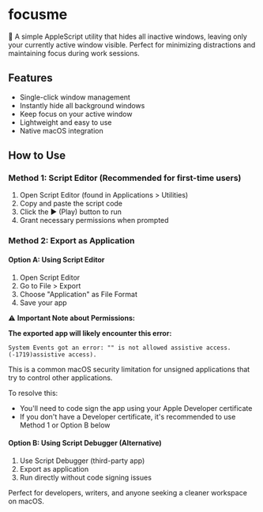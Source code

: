 # focusme

🎯 A simple AppleScript utility that hides all inactive windows, leaving only your currently active window visible. Perfect for minimizing distractions and maintaining focus during work sessions.

## Features
- Single-click window management
- Instantly hide all background windows
- Keep focus on your active window
- Lightweight and easy to use
- Native macOS integration

## How to Use

### Method 1: Script Editor (Recommended for first-time users)
1. Open Script Editor (found in Applications > Utilities)
2. Copy and paste the script code
3. Click the ▶️ (Play) button to run
4. Grant necessary permissions when prompted

### Method 2: Export as Application
#### Option A: Using Script Editor
1. Open Script Editor
2. Go to File > Export
3. Choose "Application" as File Format
4. Save your app
   
⚠️ **Important Note about Permissions:**

**The exported app will likely encounter this error:**
```
System Events got an error: "" is not allowed assistive access. (-1719)assistive access).
```

This is a common macOS security limitation for unsigned applications that try to control other applications.

To resolve this:
- You'll need to code sign the app using your Apple Developer certificate
- If you don't have a Developer certificate, it's recommended to use Method 1 or Option B below

#### Option B: Using Script Debugger (Alternative)
1. Use Script Debugger (third-party app)
2. Export as application
3. Run directly without code signing issues

Perfect for developers, writers, and anyone seeking a cleaner workspace on macOS.
